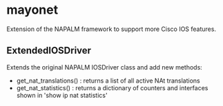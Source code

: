 # mayonet
Extension of the NAPALM framework to support more Cisco IOS features.

## ExtendedIOSDriver
Extends the original NAPALM IOSDriver class and add new methods:
- get_nat_translations()    : returns a list of all active NAt translations
- get_nat_statistics()      : returns a dictionary of counters and interfaces shown in 'show ip nat statistics'

